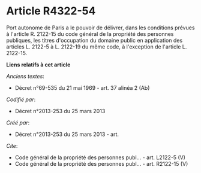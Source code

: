 # Article R4322-54

Port autonome de Paris a le pouvoir de délivrer, dans les conditions prévues à l'article R. 2122-15 du code général de la
propriété des personnes publiques, les titres d'occupation du domaine public en application des articles L. 2122-5 à L.
2122-19 du même code, à l'exception de l'article L. 2122-15.

**Liens relatifs à cet article**

_Anciens textes_:

  - Décret n°69-535 du 21 mai 1969 - art. 37 alinéa 2 (Ab)

_Codifié par_:

  - Décret n°2013-253 du 25 mars 2013

_Créé par_:

  - Décret n°2013-253 du 25 mars 2013 - art.

_Cite_:

  - Code général de la propriété des personnes publ... - art. L2122-5 (V)
  - Code général de la propriété des personnes publ... - art. R2122-15 (V)
